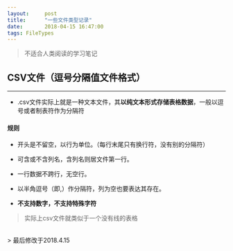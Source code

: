 ```yaml
---
layout:     post
title:      "一些文件类型记录"
date:       2018-04-15 16:47:00
tags: FileTypes
---
```

> 不适合人类阅读的学习笔记  

## CSV文件（逗号分隔值文件格式）
---

- .csv文件实际上就是一种文本文件，其**以纯文本形式存储表格数据**，一般以逗号或者制表符作为分隔符

#### 规则
- 开头是不留空，以行为单位。（每行末尾只有换行符，没有别的分隔符）

- 可含或不含列名，含列名则居文件第一行。

- 一行数据不跨行，无空行。

- 以半角逗号（即,）作分隔符，列为空也要表达其存在。

- **不支持数字，不支持特殊字符**

> 实际上csv文件就类似于一个没有线的表格


<br>
> 最后修改于2018.4.15
